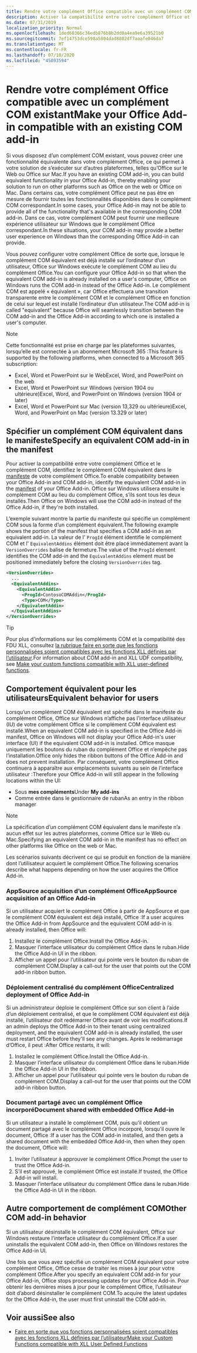 ```yaml
---
title: Rendre votre complément Office compatible avec un complément COM existant
description: Activer la compatibilité entre votre complément Office et un complément COM équivalent
ms.date: 07/31/2019
localization_priority: Normal
ms.openlocfilehash: 1ded60366c36edb876b8b2dd0a4ea9e6a39521b0
ms.sourcegitcommit: 7ef14753dce598a5804dad8802df7aaafe046da7
ms.translationtype: MT
ms.contentlocale: fr-FR
ms.lasthandoff: 07/10/2020
ms.locfileid: "45093594"
---
```

# <a name="make-your-office-add-in-compatible-with-an-existing-com-add-in"></a><span data-ttu-id="9519b-103">Rendre votre complément Office compatible avec un complément COM existant</span><span class="sxs-lookup"><span data-stu-id="9519b-103">Make your Office Add-in compatible with an existing COM add-in</span></span>

<span data-ttu-id="9519b-104">Si vous disposez d’un complément COM existant, vous pouvez créer une fonctionnalité équivalente dans votre complément Office, ce qui permet à votre solution de s’exécuter sur d’autres plateformes, telles qu’Office sur le Web ou Office sur Mac.</span><span class="sxs-lookup"><span data-stu-id="9519b-104">If you have an existing COM add-in, you can build equivalent functionality in your Office Add-in, thereby enabling your solution to run on other platforms such as Office on the web or Office on Mac.</span></span> <span data-ttu-id="9519b-105">Dans certains cas, votre complément Office peut ne pas être en mesure de fournir toutes les fonctionnalités disponibles dans le complément COM correspondant.</span><span class="sxs-lookup"><span data-stu-id="9519b-105">In some cases, your Office Add-in may not be able to provide all of the functionality that's available in the corresponding COM add-in.</span></span> <span data-ttu-id="9519b-106">Dans ce cas, votre complément COM peut fournir une meilleure expérience utilisateur sur Windows que le complément Office correspondant.</span><span class="sxs-lookup"><span data-stu-id="9519b-106">In these situations, your COM add-in may provide a better user experience on Windows than the corresponding Office Add-in can provide.</span></span>

<span data-ttu-id="9519b-107">Vous pouvez configurer votre complément Office de sorte que, lorsque le complément COM équivalent est déjà installé sur l’ordinateur d’un utilisateur, Office sur Windows exécute le complément COM au lieu du complément Office.</span><span class="sxs-lookup"><span data-stu-id="9519b-107">You can configure your Office Add-in so that when the equivalent COM add-in is already installed on a user's computer, Office on Windows runs the COM add-in instead of the Office Add-in.</span></span> <span data-ttu-id="9519b-108">Le complément COM est appelé « équivalent », car Office effectuera une transition transparente entre le complément COM et le complément Office en fonction de celui sur lequel est installé l’ordinateur d’un utilisateur.</span><span class="sxs-lookup"><span data-stu-id="9519b-108">The COM add-in is called "equivalent" because Office will seamlessly transition between the COM add-in and the Office Add-in according to which one is installed a user's computer.</span></span>

> [!NOTE]
> <span data-ttu-id="9519b-109">Cette fonctionnalité est prise en charge par les plateformes suivantes, lorsqu’elle est connectée à un abonnement Microsoft 365 :</span><span class="sxs-lookup"><span data-stu-id="9519b-109">This feature is supported by the following platforms, when connected to a Microsoft 365 subscription:</span></span>
> - <span data-ttu-id="9519b-110">Excel, Word et PowerPoint sur le Web</span><span class="sxs-lookup"><span data-stu-id="9519b-110">Excel, Word, and PowerPoint on the web</span></span>
> - <span data-ttu-id="9519b-111">Excel, Word et PowerPoint sur Windows (version 1904 ou ultérieure)</span><span class="sxs-lookup"><span data-stu-id="9519b-111">Excel, Word, and PowerPoint on Windows (version 1904 or later)</span></span>
> - <span data-ttu-id="9519b-112">Excel, Word et PowerPoint sur Mac (version 13,329 ou ultérieure)</span><span class="sxs-lookup"><span data-stu-id="9519b-112">Excel, Word, and PowerPoint on Mac (version 13.329 or later)</span></span>

## <a name="specify-an-equivalent-com-add-in-in-the-manifest"></a><span data-ttu-id="9519b-113">Spécifier un complément COM équivalent dans le manifeste</span><span class="sxs-lookup"><span data-stu-id="9519b-113">Specify an equivalent COM add-in in the manifest</span></span>

<span data-ttu-id="9519b-114">Pour activer la compatibilité entre votre complément Office et le complément COM, identifiez le complément COM équivalent dans le [manifeste](add-in-manifests.md) de votre complément Office.</span><span class="sxs-lookup"><span data-stu-id="9519b-114">To enable compatibility between your Office Add-in and COM add-in, identify the equivalent COM add-in in the [manifest](add-in-manifests.md) of your Office Add-in.</span></span> <span data-ttu-id="9519b-115">Office sur Windows utilisera ensuite le complément COM au lieu du complément Office, s’ils sont tous les deux installés.</span><span class="sxs-lookup"><span data-stu-id="9519b-115">Then Office on Windows will use the COM add-in instead of the Office Add-in, if they're both installed.</span></span>

<span data-ttu-id="9519b-116">L’exemple suivant montre la partie du manifeste qui spécifie un complément COM sous la forme d’un complément équivalent.</span><span class="sxs-lookup"><span data-stu-id="9519b-116">The following example shows the portion of the manifest that specifies a COM add-in as an equivalent add-in.</span></span> <span data-ttu-id="9519b-117">La valeur de l' `ProgId` élément identifie le complément COM et l' `EquivalentAddins` élément doit être placé immédiatement avant la `VersionOverrides` balise de fermeture.</span><span class="sxs-lookup"><span data-stu-id="9519b-117">The value of the `ProgId` element identifies the COM add-in and the `EquivalentAddins` element must be positioned immediately before the closing `VersionOverrides` tag.</span></span>

```xml
<VersionOverrides>
  ...
  <EquivalentAddins>
    <EquivalentAddin>
      <ProgId>ContosoCOMAddin</ProgId>
      <Type>COM</Type>
    </EquivalentAddin>
  </EquivalentAddins>
</VersionOverrides>
```

> [!TIP]
> <span data-ttu-id="9519b-118">Pour plus d’informations sur les compléments COM et la compatibilité des FDU XLL, consultez [la rubrique faire en sorte que les fonctions personnalisées soient compatibles avec les fonctions XLL définies par l’utilisateur](../excel/make-custom-functions-compatible-with-xll-udf.md).</span><span class="sxs-lookup"><span data-stu-id="9519b-118">For information about COM add-in and XLL UDF compatibility, see [Make your custom functions compatible with XLL user-defined functions](../excel/make-custom-functions-compatible-with-xll-udf.md).</span></span>

## <a name="equivalent-behavior-for-users"></a><span data-ttu-id="9519b-119">Comportement équivalent pour les utilisateurs</span><span class="sxs-lookup"><span data-stu-id="9519b-119">Equivalent behavior for users</span></span>

<span data-ttu-id="9519b-120">Lorsqu’un complément COM équivalent est spécifié dans le manifeste du complément Office, Office sur Windows n’affiche pas l’interface utilisateur (IU) de votre complément Office si le complément COM équivalent est installé.</span><span class="sxs-lookup"><span data-stu-id="9519b-120">When an equivalent COM add-in is specified in the Office Add-in manifest, Office on Windows will not display your Office Add-in's user interface (UI) if the equivalent COM add-in is installed.</span></span> <span data-ttu-id="9519b-121">Office masque uniquement les boutons du ruban du complément Office et n’empêche pas l’installation.</span><span class="sxs-lookup"><span data-stu-id="9519b-121">Office only hides the ribbon buttons of the Office Add-in and does not prevent installation.</span></span> <span data-ttu-id="9519b-122">Par conséquent, votre complément Office continuera à apparaître aux emplacements suivants au sein de l’interface utilisateur :</span><span class="sxs-lookup"><span data-stu-id="9519b-122">Therefore your Office Add-in will still appear in the following locations within the UI:</span></span>

- <span data-ttu-id="9519b-123">Sous **mes compléments**</span><span class="sxs-lookup"><span data-stu-id="9519b-123">Under **My add-ins**</span></span>
- <span data-ttu-id="9519b-124">Comme entrée dans le gestionnaire de ruban</span><span class="sxs-lookup"><span data-stu-id="9519b-124">As an entry in the ribbon manager</span></span>

> [!NOTE]
> <span data-ttu-id="9519b-125">La spécification d’un complément COM équivalent dans le manifeste n’a aucun effet sur les autres plateformes, comme Office sur le Web ou Mac.</span><span class="sxs-lookup"><span data-stu-id="9519b-125">Specifying an equivalent COM add-in in the manifest has no effect on other platforms like Office on the web or Mac.</span></span>

<span data-ttu-id="9519b-126">Les scénarios suivants décrivent ce qui se produit en fonction de la manière dont l’utilisateur acquiert le complément Office.</span><span class="sxs-lookup"><span data-stu-id="9519b-126">The following scenarios describe what happens depending on how the user acquires the Office Add-in.</span></span>

### <a name="appsource-acquisition-of-an-office-add-in"></a><span data-ttu-id="9519b-127">AppSource acquisition d’un complément Office</span><span class="sxs-lookup"><span data-stu-id="9519b-127">AppSource acquisition of an Office Add-in</span></span>

<span data-ttu-id="9519b-128">Si un utilisateur acquiert le complément Office à partir de AppSource et que le complément COM équivalent est déjà installé, Office :</span><span class="sxs-lookup"><span data-stu-id="9519b-128">If a user acquires the Office Add-in from AppSource and the equivalent COM add-in is already installed, then Office will:</span></span>

1. <span data-ttu-id="9519b-129">Installez le complément Office.</span><span class="sxs-lookup"><span data-stu-id="9519b-129">Install the Office Add-in.</span></span>
2. <span data-ttu-id="9519b-130">Masquer l’interface utilisateur du complément Office dans le ruban.</span><span class="sxs-lookup"><span data-stu-id="9519b-130">Hide the Office Add-in UI in the ribbon.</span></span>
3. <span data-ttu-id="9519b-131">Afficher un appel pour l’utilisateur qui pointe vers le bouton du ruban de complément COM.</span><span class="sxs-lookup"><span data-stu-id="9519b-131">Display a call-out for the user that points out the COM add-in ribbon button.</span></span>

### <a name="centralized-deployment-of-office-add-in"></a><span data-ttu-id="9519b-132">Déploiement centralisé du complément Office</span><span class="sxs-lookup"><span data-stu-id="9519b-132">Centralized deployment of Office Add-in</span></span>

<span data-ttu-id="9519b-133">Si un administrateur déploie le complément Office sur son client à l’aide d’un déploiement centralisé, et que le complément COM équivalent est déjà installé, l’utilisateur doit redémarrer Office avant de voir les modifications.</span><span class="sxs-lookup"><span data-stu-id="9519b-133">If an admin deploys the Office Add-in to their tenant using centralized deployment, and the equivalent COM add-in is already installed, the user must restart Office before they'll see any changes.</span></span> <span data-ttu-id="9519b-134">Après le redémarrage d’Office, il peut :</span><span class="sxs-lookup"><span data-stu-id="9519b-134">After Office restarts, it will:</span></span>

1. <span data-ttu-id="9519b-135">Installez le complément Office.</span><span class="sxs-lookup"><span data-stu-id="9519b-135">Install the Office Add-in.</span></span>
2. <span data-ttu-id="9519b-136">Masquer l’interface utilisateur du complément Office dans le ruban.</span><span class="sxs-lookup"><span data-stu-id="9519b-136">Hide the Office Add-in UI in the ribbon.</span></span>
3. <span data-ttu-id="9519b-137">Afficher un appel pour l’utilisateur qui pointe vers le bouton du ruban de complément COM.</span><span class="sxs-lookup"><span data-stu-id="9519b-137">Display a call-out for the user that points out the COM add-in ribbon button.</span></span>

### <a name="document-shared-with-embedded-office-add-in"></a><span data-ttu-id="9519b-138">Document partagé avec un complément Office incorporé</span><span class="sxs-lookup"><span data-stu-id="9519b-138">Document shared with embedded Office Add-in</span></span>

<span data-ttu-id="9519b-139">Si un utilisateur a installé le complément COM, puis qu’il obtient un document partagé avec le complément Office incorporé, lorsqu’il ouvre le document, Office :</span><span class="sxs-lookup"><span data-stu-id="9519b-139">If a user has the COM add-in installed, and then gets a shared document with the embedded Office Add-in, then when they open the document, Office will:</span></span>

1. <span data-ttu-id="9519b-140">Inviter l’utilisateur à approuver le complément Office.</span><span class="sxs-lookup"><span data-stu-id="9519b-140">Prompt the user to trust the Office Add-in.</span></span>
2. <span data-ttu-id="9519b-141">S’il est approuvé, le complément Office est installé.</span><span class="sxs-lookup"><span data-stu-id="9519b-141">If trusted, the Office Add-in will install.</span></span>
3. <span data-ttu-id="9519b-142">Masquer l’interface utilisateur du complément Office dans le ruban.</span><span class="sxs-lookup"><span data-stu-id="9519b-142">Hide the Office Add-in UI in the ribbon.</span></span>

## <a name="other-com-add-in-behavior"></a><span data-ttu-id="9519b-143">Autre comportement de complément COM</span><span class="sxs-lookup"><span data-stu-id="9519b-143">Other COM add-in behavior</span></span>

<span data-ttu-id="9519b-144">Si un utilisateur désinstalle le complément COM équivalent, Office sur Windows restaure l’interface utilisateur du complément Office.</span><span class="sxs-lookup"><span data-stu-id="9519b-144">If a user uninstalls the equivalent COM add-in, then Office on Windows restores the Office Add-in UI.</span></span>

<span data-ttu-id="9519b-145">Une fois que vous avez spécifié un complément COM équivalent pour votre complément Office, Office cesse de traiter les mises à jour pour votre complément Office.</span><span class="sxs-lookup"><span data-stu-id="9519b-145">After you specify an equivalent COM add-in for your Office Add-in, Office stops processing updates for your Office Add-in.</span></span> <span data-ttu-id="9519b-146">Pour obtenir les dernières mises à jour pour le complément Office, l’utilisateur doit d’abord désinstaller le complément COM.</span><span class="sxs-lookup"><span data-stu-id="9519b-146">To acquire the latest updates for the Office Add-in, the user must first uninstall the COM add-in.</span></span>

## <a name="see-also"></a><span data-ttu-id="9519b-147">Voir aussi</span><span class="sxs-lookup"><span data-stu-id="9519b-147">See also</span></span>

- [<span data-ttu-id="9519b-148">Faire en sorte que vos fonctions personnalisées soient compatibles avec les fonctions XLL définies par l’utilisateur</span><span class="sxs-lookup"><span data-stu-id="9519b-148">Make your Custom Functions compatible with XLL User Defined Functions</span></span>](../excel/make-custom-functions-compatible-with-xll-udf.md)
